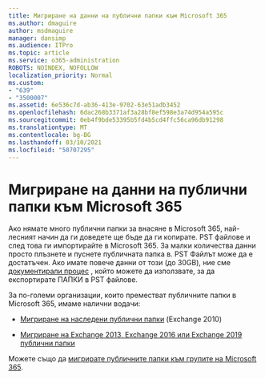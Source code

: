 ```yaml
---
title: Мигриране на данни на публични папки към Microsoft 365
ms.author: dmaguire
author: msdmaguire
manager: dansimp
ms.audience: ITPro
ms.topic: article
ms.service: o365-administration
ROBOTS: NOINDEX, NOFOLLOW
localization_priority: Normal
ms.custom:
- "639"
- "3500007"
ms.assetid: 6e536c7d-ab36-413e-9702-63e51adb3452
ms.openlocfilehash: 6dac268b3371af3a28bf8ef598e3a74d954a595c
ms.sourcegitcommit: 0eb4f9bde53395b5fd4b5cd4ffc56ca96db91298
ms.translationtype: MT
ms.contentlocale: bg-BG
ms.lasthandoff: 03/10/2021
ms.locfileid: "50707295"
---
```

# <a name="migrate-public-folder-data-to-microsoft-365"></a>Мигриране на данни на публични папки към Microsoft 365

Ако нямате много публични папки за внасяне в Microsoft 365, най-лесният начин да ги доведете ще бъде да ги копирате. PST файлове и след това ги импортирайте в Microsoft 365. За малки количества данни просто плъзнете и пуснете публичната папка в. PST Файлът може да е достатъчен. Ако имате повече данни от този (до 30GB), ние сме [документирали процес](https://technet.microsoft.com/library/dn874017%28v=exchg.150%29.aspx) , който можете да използвате, за да експортирате ПАПКИ в PST файлове.
  
За по-големи организации, които преместват публичните папки в Microsoft 365, имаме налични водачи:
  
- [Мигриране на наследени публични папки](https://docs.microsoft.com/exchange/collaboration-exo/public-folders/batch-migration-of-legacy-public-folders) (Exchange 2010)

- [Мигриране на Exchange 2013, Exchange 2016 или Exchange 2019 публични папки](https://docs.microsoft.com/Exchange/collaboration/public-folders/migrate-to-exchange-online)

Можете също да [мигрирате публичните папки към групите на Microsoft 365](https://docs.microsoft.com/exchange/collaboration-exo/public-folders/migrate-your-public-folders-to-microsoft-365-groups).
  